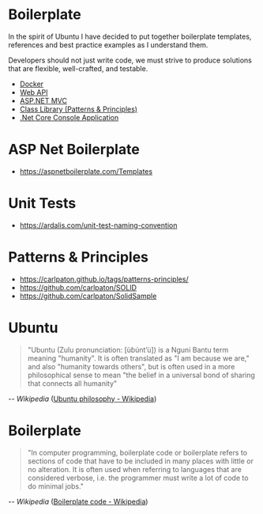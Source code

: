 # Boilerplate

In the spirit of Ubuntu I have decided to put together boilerplate templates, references and best practice examples as I understand them.

Developers should not just write code, we must strive to produce solutions that are flexible, well-crafted, and testable.

* [Docker](Docker/README.md)
* [Web API](Web%20API/README.md)
* [ASP.NET MVC](ASP.NET%20MVC/README.md)
* [Class Library (Patterns & Principles)](Class%20Library/README.md)
* [.Net Core Console Application](.Net%20Core%20Console%20Application/README.md)

# ASP Net Boilerplate
* https://aspnetboilerplate.com/Templates

# Unit Tests
* https://ardalis.com/unit-test-naming-convention

# Patterns & Principles
* https://carlpaton.github.io/tags/patterns-principles/
* https://github.com/carlpaton/SOLID
* https://github.com/carlpaton/SolidSample

# Ubuntu

> "Ubuntu (Zulu pronunciation: [ùɓúntʼù]) is a Nguni Bantu term meaning "humanity". It is often translated as "I am because we are," and also "humanity towards others", but is often used in a more philosophical sense to mean "the belief in a universal bond of sharing that connects all humanity"

-- *Wikipedia* ([Ubuntu philosophy - Wikipedia](https://en.wikipedia.org/wiki/Ubuntu_philosophy/))

# Boilerplate

> "In computer programming, boilerplate code or boilerplate refers to sections of code that have to be included in many places with little or no alteration. It is often used when referring to languages that are considered verbose, i.e. the programmer must write a lot of code to do minimal jobs."

-- *Wikipedia* ([Boilerplate code - Wikipedia](https://en.wikipedia.org/wiki/Boilerplate_code/))
